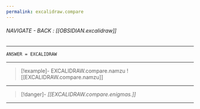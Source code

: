 ```yaml
---
permalink: excalidraw.compare
---
```


###### NAVIGATE - BACK : [[OBSIDIAN.excalidraw]]
-----

	ANSWER = EXCALIDRAW 

-----

>[!example]- EXCALIDRAW.compare.namzu
>![[EXCALIDRAW.compare.namzu]]

-----
>[!danger]- *[[EXCALIDRAW.compare.enigmas.]]*
------
